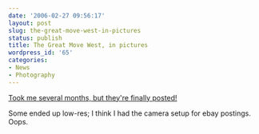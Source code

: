 ```yaml
---
date: '2006-02-27 09:56:17'
layout: post
slug: the-great-move-west-in-pictures
status: publish
title: The Great Move West, in pictures
wordpress_id: '65'
categories:
- News
- Photography
---
```


[Took me several months, but they're finally posted!](http://www.phfactor.net/pics/move-2005/)

Some ended up low-res; I think I had the camera setup for ebay postings. Oops.

